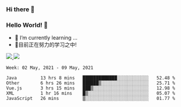 ### Hi there 👋
### Hello World! 🙌

- 🌱 I’m currently learning ...
- 📖目前正在努力的学习之中!

<a href="https://github.com/anuraghazra/github-readme-stats">
  <img src="https://github-readme-stats.vercel.app/api?username=keyboardWithDream&show_icons=true&repo=github-readme-stats" />
</a>
<a href="https://github.com/anuraghazra/convoychat">
  <img src="https://github-readme-stats.vercel.app/api/top-langs/?username=keyboardWithDream&layout=compact&repo=convoychat" />
</a>



<!--START_SECTION:waka-->
```text
Week: 02 May, 2021 - 09 May, 2021

Java         13 hrs 8 mins   █████████████░░░░░░░░░░░░   52.48 % 
Other        6 hrs 26 mins   ██████▒░░░░░░░░░░░░░░░░░░   25.71 % 
Vue.js       3 hrs 15 mins   ███▒░░░░░░░░░░░░░░░░░░░░░   12.98 % 
XML          1 hr 16 mins    █▒░░░░░░░░░░░░░░░░░░░░░░░   05.07 % 
JavaScript   26 mins         ▒░░░░░░░░░░░░░░░░░░░░░░░░   01.77 % 
```
<!--END_SECTION:waka-->
